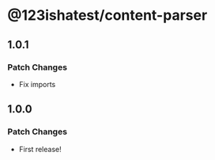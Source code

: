 # @123ishatest/content-parser

## 1.0.1

### Patch Changes

- Fix imports

## 1.0.0

### Patch Changes

- First release!
